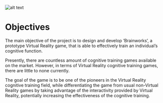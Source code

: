 ![alt text](https://github.com/HongClarence/Cognitive-Function-Improvement-Through-Virtual-Reality-Game/blob/master/Images/PPT/Slide1.PNG)

# Objectives
The main objective of the project is to design and develop ‘Brainworks’, a prototype
Virtual Reality game, that is able to effectively train an individual’s cognitive function.

Presently, there are countless amount of cognitive training games available on the
market. However, in terms of Virtual Reality cognitive training games, there are little
to none currently.

The goal of the game is to be one of the pioneers in the Virtual Reality cognitive training
field, while differentiating the game from usual non-Virtual Reality games by taking
advantage of the interactivity provided by Virtual Reality, potentially increasing the
effectiveness of the cognitive training.
